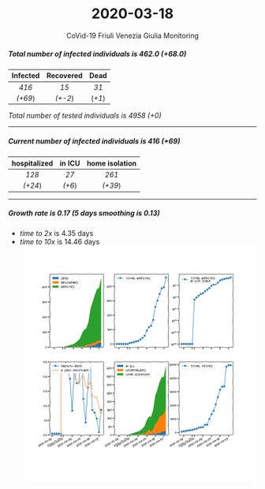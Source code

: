 <div align='center'>

# 2020-03-18
CoVid-19 Friuli Venezia Giulia Monitoring
</div>

##### Total number of infected individuals is 462.0 (+68.0)
Infected | Recovered | Dead
:---: | :---: | :---:
*416* | *15* | *31*
*(+69*) | *(+-2*) | (*+1*)

*Total number of tested individuals is 4958 (+0)*
***
##### Current number of infected individuals is 416 (+69)
hospitalized | in ICU | home isolation
:---: | :---: | :---:
*128* |*27* |*261*
*(+24*) |*(+6*) |*(+39*)
***
##### Growth rate is 0.17 (5 days smoothing is 0.13)
- *time to 2x* is 4.35 days
- *time to 10x* is 14.46 days
![stats][stats]

[stats]: stats_FriuliVeneziaGiulia.png
